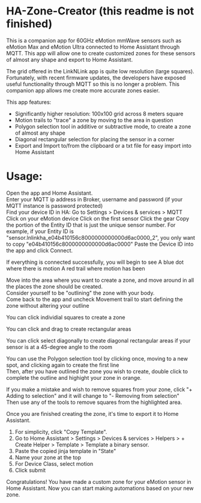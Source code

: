 # HA-Zone-Creator (this readme is not finished)

This is a companion app for 60GHz eMotion mmWave sensors such as eMotion Max and eMotion Ultra connected to Home Assistant through MQTT. This app will allow one to create customized zones for these sensors of almost any shape and export to Home Assistant.

The grid offered in the LinkNLink app is quite low resolution (large squares). Fortunately, with recent firmware updates, the developers have exposed useful functionality through MQTT so this is no longer a problem. This companion app allows me create more accurate zones easier.

This app features:
* Significantly higher resolution: 100x100 grid across 8 meters square
* Motion trails to "trace" a zone by moving to the area in question
* Polygon selection tool in additive or subtractive mode, to create a zone of almost any shape
* Diagonal rectangular selection for placing the sensor in a corner
* Export and Import to/from the clipboard or a txt file for easy import into Home Assistant

# Usage:
Open the app and Home Assistant.<br>
Enter your MQTT ip address in Broker, username and password (if your MQTT instance is password protected)<br>
Find your device ID in HA:
  Go to Settings > Devices & services > MQTT
  Click on your eMotion device
  Click on the first sensor
  Click the gear
  Copy the portion of the Entity ID that is just the unique sensor number. For example, if your Entity ID is "sensor.lnlinkha_e04b410156c8000000000000d6ac0000_2", you only want to copy "e04b410156c8000000000000d6ac0000"
Paste the Device ID into the app and click Connect.

If everything is connected successfully, you will begin to see
  A blue dot where there is motion
  A red trail where motion has been

Move into the area where you want to create a zone, and move around in all the places the zone should be created.<br>
Consider yourself to be "outlining" the zone with your body.<br>
Come back to the app and uncheck Movement trail to start defining the zone without altering your outline

You can click individial squares to create a zone

You can click and drag to create rectangular areas

You can click select diagonally to create diagonal rectangular areas if your sensor is at a 45-degree angle to the room

You can use the Polygon selection tool by clicking once, moving to a new spot, and clicking again to create the first line<br>
Then, after you have outlined the zone you wish to create, double click to complete the outline and highight your zone in orange.

If you make a mistake and wish to remove squares from your zone, click "+ Adding to selection" and it will change to "- Removing from selection"<br>
Then use any of the tools to remove squares from the highlighted area.

Once you are finished creating the zone, it's time to export it to Home Assistant.
1. For simplicity, click "Copy Template".
2. Go to Home Assistant > Settings > Devices & services > Helpers > + Create Helper > Template > Template a binary sensor.
3. Paste the copied jinja template in "State"
4. Name your zone at the top
5. For Device Class, select motion
6. Click submit

Congratulations! You have made a custom zone for your eMotion sensor in Home Assistant. Now you can start making automations based on your new zone.
